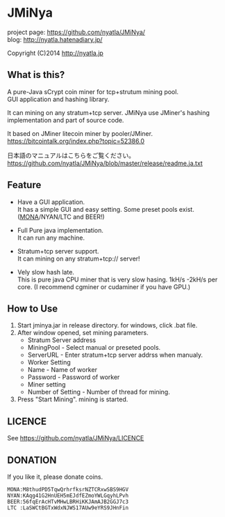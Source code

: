 JMiNya
=========
project page: https://github.com/nyatla/JMiNya/<br/>
blog: http://nyatla.hatenadiary.jp/

Copyright (C)2014 http://nyatla.jp




 What is this?
----------------------------------------------------------------------
A pure-Java sCrypt coin miner for tcp+strutum mining pool.<br/>
GUI application and hashing library.

It can  mining on any stratum+tcp server.
JMiNya use JMiner's hashing implementation and part of source code.


It based on JMiner litecoin miner by pooler/JMiner.<br/>
https://bitcointalk.org/index.php?topic=52386.0


日本語のマニュアルはこちらをご覧ください。<br/>
https://github.com/nyatla/JMiNya/blob/master/release/readme.ja.txt



Feature
----------------------------------------------------------------------

 - Have a GUI application.<br/>
It has a simple GUI and easy setting.
Some preset pools exist.(<a href="http://monacoin.org/ja/">MONA</a>/NYAN/LTC and BEER!)

 - Full Pure java implementation.<br/>
It can run any machine.

 - Stratum+tcp server support.<br/>
It can mining on any stratum+tcp:// server!
  
 - Vely slow hash late.<br/>
This is pure java CPU miner that is very slow hasing.
1kH/s -2kH/s per core.
(I recommend cgminer or cudaminer if you have GPU.)

How to Use
----------------------------------------------------------------------

1. Start jminya.jar in release directory. for windows, click .bat file.
2. After window opened, set mining parameters.
    - Stratum Server address
     - MiningPool - Select manual or preseted pools.
     - ServerURL  - Enter stratum+tcp server addrss when manualy.
    - Worker Setting
     - Name     - Name of worker
     - Password - Password of worker
    - Miner setting
     - Number of Setting - Number of thread for mining.
3. Press "Start Mining". mining is started.


LICENCE
----------------------------------------------------------------------
  See https://github.com/nyatla/JMiNya/LICENCE


DONATION
----------------------------------------------------------------------
If you like it, please donate coins.

    MONA:M8thudPD5TqwQrhrfksrNZTCRxwSBS9HGV
    NYAN:KAqg41G2HnUEH5mEJdfEZmoYWLGqyhLPvh
    BEER:56fqErAcHTvMHwLBRHiKKJAmAJB2GGJ7c3
    LTC :LaSWCtBGTxWdxNJWS17AUw9eYRS9JHnFin

